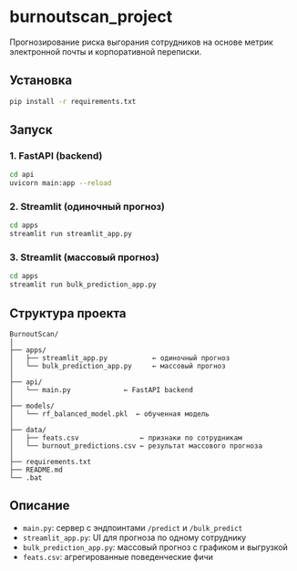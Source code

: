 # burnoutscan_project

Прогнозирование риска выгорания сотрудников на основе метрик электронной почты и корпоративной переписки.

## Установка

```bash
pip install -r requirements.txt
```

## Запуск

### 1. FastAPI (backend)
```bash
cd api
uvicorn main:app --reload
```

### 2. Streamlit (одиночный прогноз)
```bash
cd apps
streamlit run streamlit_app.py
```

### 3. Streamlit (массовый прогноз)
```bash
cd apps
streamlit run bulk_prediction_app.py
```

## Структура проекта

```
BurnoutScan/
│
├── apps/                   
│   ├── streamlit_app.py           ← одиночный прогноз
│   └── bulk_prediction_app.py     ← массовый прогноз
│
├── api/
│   └── main.py             ← FastAPI backend
│
├── models/
│   └── rf_balanced_model.pkl  ← обученная модель
│
├── data/
│   ├── feats.csv               ← признаки по сотрудникам
│   └── burnout_predictions.csv ← результат массового прогноза
│
├── requirements.txt
├── README.md
└── .bat
```

## Описание

- `main.py`: сервер с эндпоинтами `/predict` и `/bulk_predict`
- `streamlit_app.py`: UI для прогноза по одному сотруднику
- `bulk_prediction_app.py`: массовый прогноз с графиком и выгрузкой
- `feats.csv`: агрегированные поведенческие фичи
